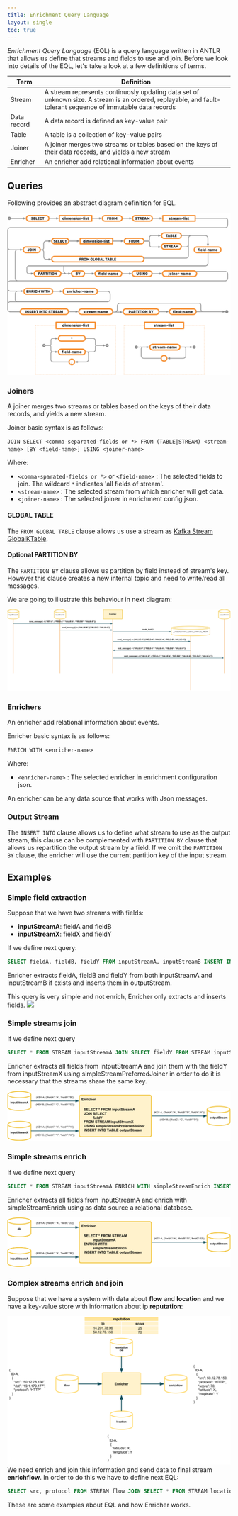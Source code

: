 ```yaml
---
title: Enrichment Query Language
layout: single
toc: true
---
```



*Enrichment Query Language* (EQL) is a query language written in ANTLR that allows us define that streams and fields to use and join. Before we look into details of the EQL, let's take a look at a few definitions of terms.

|Term|Definition|
|----------|----------|
|Stream|A stream represents continuosly updating data set of unknown size. A stream is an ordered, replayable, and fault-tolerant sequence of immutable data records|
|Data record|A data record is defined as key-value pair|
|Table|A table is a collection of key-value pairs|
|Joiner|A joiner merges two streams or tables based on the keys of their data records, and yields a new stream|
|Enricher| An enricher add relational information about events |


## Queries

Following provides an abstract diagram definition for EQL.

![](../assets/images/eql_syntax.png?raw=true)

### Joiners

A joiner merges two streams or tables based on the keys of their data records, and yields a new stream.

Joiner basic syntax is as follows:

`JOIN SELECT <comma-separated-fields or *> FROM (TABLE|STREAM) <stream-name> [BY <field-name>] USING <joiner-name>`

Where:

- `<comma-sparated-fields or *>` or `<field-name>` : The selected fields to join. The wildcard `*` indicates 'all fields of stream'.
- `<stream-name>` : The selected stream from which enricher will get data.
- `<joiner-name>` : The selected joiner in enrichment config json.

#### GLOBAL TABLE

The `FROM GLOBAL TABLE` clause allows us use a stream as [Kafka Stream GlobalKTable](https://docs.confluent.io/current/streams/concepts.html#globalktable).

#### Optional PARTITION BY

The `PARTITION BY` clause allows us partition by field instead of stream's key. However this clause creates a new internal topic and need to write/read all messages.

We are going to illustrate this behaviour in next diagram:

![](../assets/images/joiner_partition_by.png?raw=true)

### Enrichers

An enricher add relational information about events.

Enricher basic syntax is as follows:

`ENRICH WITH <enricher-name>`

Where:
- `<enricher-name>` : The selected enricher in enrichment configuration json.

An enricher can be any data source that works with Json messages.

### Output Stream

The `INSERT INTO` clause allows us to define what stream to use as the output stream, this clause can be complemented with `PARTITION BY` clause that allows us repartition the output stream by a field. If we omit the `PARTITION BY` clause, the enricher will use the current partition key of the input stream.

## Examples

### Simple field extraction

Suppose that we have two streams with fields:

- **inputStreamA**: fieldA and fieldB
- **inputStreamX**: fieldX and fieldY

If we define next query:
```sql
SELECT fieldA, fieldB, fieldY FROM inputStreamA, inputStreamB INSERT INTO STREAM outputStream
```

Enricher extracts fieldA, fieldB and fieldY from both inputStreamA and inputStreamB if exists and inserts them in outputStream.

This query is very simple and not enrich, Enricher only extracts and inserts fields.
![](../assets/images/simple_extract.png?raw=true)

### Simple streams join

If we define next query

```sql
SELECT * FROM STREAM inputStreamA JOIN SELECT fieldY FROM STREAM inputStreamX USING simpleStreamPreferredJoiner INSERT INTO STREAM outputStream
```

Enricher extracts all fields from intputStreamA and join them with the fieldY from inputStreamX using simpleStreamPreferredJoiner in order to do it is necessary that the streams share the same key.

![](../assets/images/simple_join.png?raw=true)

### Simple streams enrich

If we define next query
```sql
SELECT * FROM STREAM inputStreamA ENRICH WITH simpleStreamEnrich INSERT INTO STREAM outputSTREAM
```
Enricher extracts all fields from inputStreamA and enrich with simpleStreamEnrich using as data source a relational database.

![](../assets/images/simple_enrich.png?raw=true)

### Complex streams enrich and join

Suppose that we have a system with data about **flow** and **location** and we have a key-value store with information about ip **reputation**:

![](../assets/images/complex_join_and_enrich.png?raw=true)
We need enrich and join this information and send data to final stream **enrichflow**. In order to do this we have to define next EQL:

```sql
SELECT src, protocol FROM STREAM flow JOIN SELECT * FROM STREAM location USING simpleStreamPreferredJoiner ENRICH WITH reputationStreamEnrich INSERT INTO STREAM enrichflow
```

These are some examples about EQL and how Enricher works.
